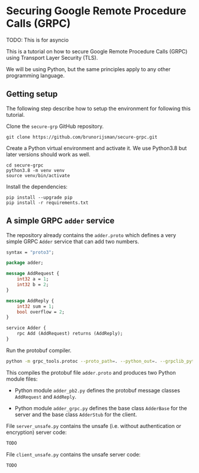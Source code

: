 # Securing Google Remote Procedure Calls (GRPC)

TODO: This is for asyncio

This is a tutorial on how to secure Google Remote Procedure Calls (GRPC) using Transport Layer
Security (TLS).

We will be using Python, but the same principles apply to any other programming language.

## Getting setup

The following step describe how to setup the environment for following this tutorial.

Clone the `secure-grp` GitHub repository.

```
git clone https://github.com/brunorijsman/secure-grpc.git
```

Create a Python virtual environment and activate it. We use Python3.8 but later versions should work
as well.

```
cd secure-grpc
python3.8 -m venv venv
source venv/bin/activate
```

Install the dependencies:

```
pip install --upgrade pip
pip install -r requirements.txt
```

## A simple GRPC `adder` service

The repository already contains the `adder.proto` which defines a very simple GRPC `Adder` service
that can add two numbers.

```protobuf
syntax = "proto3";

package adder;

message AddRequest {
    int32 a = 1;
    int32 b = 2;
}

message AddReply {
    int32 sum = 1;
    bool overflow = 2;
}

service Adder {
    rpc Add (AddRequest) returns (AddReply);
}
```

Run the protobuf compiler.

```bash
python -m grpc_tools.protoc --proto_path=. --python_out=. --grpclib_python_out=. adder.proto 
```

This compiles the protobuf file `adder.proto` and produces two Python module files:

* Python module `adder_pb2.py` defines the protobuf message classes `AddRequest` and `AddReply`.

* Python module `adder_grpc.py` defines the base class `AdderBase` for the server and the base class
  `AdderStub` for the client.

File `server_unsafe.py` contains the unsafe (i.e. without authentication or encryption) server code:

```python
TODO
```

File `client_unsafe.py` contains the unsafe server code:

```python
TODO
```



